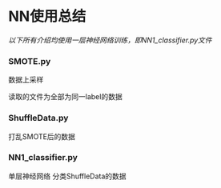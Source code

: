 # NN使用总结

*以下所有介绍均使用一层神经网络训练，即NN1_classifier.py文件*

### SMOTE.py

数据上采样

读取的文件为全部为同一label的数据



### ShuffleData.py

打乱SMOTE后的数据 



### NN1_classifier.py

单层神经网络 分类ShuffleData的数据